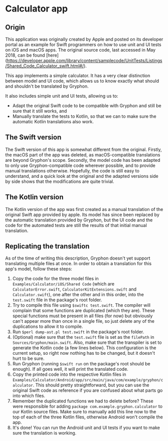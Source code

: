 # Calculator app

## Origin

This application was originally created by Apple and posted on its developer portal as an example for Swift programmers on how to use unit and UI tests on iOS and macOS apps. The original source code, last accessed in May 2018, can be found [here] (https://developer.apple.com/library/content/samplecode/UnitTests/Listings/Shared_Code_Calculator_swift.html#/).

This app implements a simple calculator. It has a very clear distinction between model and UI code, which allows us to know exactly what should and shouldn't be translated by Gryphon.

It also includes simple unit and UI tests, allowing us to:

- Adapt the original Swift code to be compatible with Gryphon and still be sure that it still works, and
- Manually translate the tests to Kotlin, so that we can to make sure the automatic Kotlin translations also work.

## The Swift version

The Swift version of this app is somewhat different from the original. Firstly, the macOS part of the app was deleted, as macOS-compatible translations are beyond Gryphon's scope. Secondly, the model code has been adapted to only use Gryphon-compatible code wherever possible, and to provide manual translations otherwise. Hopefully, the code is still easy to understand, and a quick look at the original and the adapted versions side by side shows that the modifications are quite trivial.

## The Kotlin version

The Kotlin version of the app was first created as a manual translation of the original Swift app provided by apple. Its model has since been replaced by the automatic translation provided by Gryphon, but the UI code and the code for the automated tests are still the results of that initial manual translation.

## Replicating the translation

As of the time of writing this description, Gryphon doesn't yet support translating multiple files at once. In order to obtain a translation for this app's model, follow these steps:

1. Copy the code for the three model files in `Examples/Calculator/iOS/Shared Code` (which are `CalculatorError.swift`, `CalculatorKitExtensions.swift` and `Calculator.swift`), one after the other and in this order, into the `test.swift` file in the package's root folder.
1. Try to compile this file using `$swiftc test.swift`. The compiler will complain that some functions are duplicated (which they are). These special functions must be present in all files (for now) but obviously can't appear more than once in a single file, so just delete any of the duplications to allow it to compile.
1. Run `$perl dump-ast.pl test.swift` in the package's root folder.
1. (Optional) make sure that the `test.swift` file is set as the `filePath` in `Sources/Gryphon/main.swift`. Also, make sure that the transpiler is set to generate the Kotlin code (a few lines below). This configuration is the current setup, so right now nothing has to be changed, but it doesn't hurt to be sure.
1. Run Gryphon (running `$swift run` on the package's root should be enough). If all goes well, it will print the translated code.
1. Copy the printed code into the respective Kotlin files in `Examples/Calculator/Android/app/src/main/java/com/example/gryphon/calculator`. This should pretty straightforward, but you can use the original Swift code as reference if you are confused about what parts go into which files.
1. Remember the duplicated functions we had to delete before? These were responsible for adding `package com.example.gryphon.calculator` to our Kotlin source files. Make sure to manually add this line now to the top of each of the three Kotlin files, otherwise Android won't compile the app.
1. It's done! You can run the Android unit and UI tests if you want to make sure the translation is working.